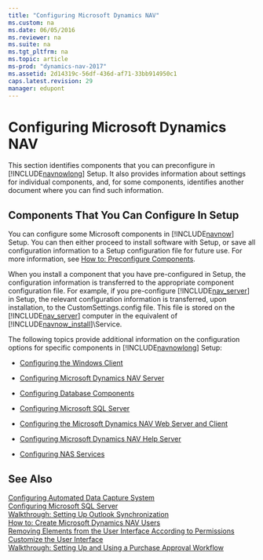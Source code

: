 ```yaml
---
title: "Configuring Microsoft Dynamics NAV"
ms.custom: na
ms.date: 06/05/2016
ms.reviewer: na
ms.suite: na
ms.tgt_pltfrm: na
ms.topic: article
ms-prod: "dynamics-nav-2017"
ms.assetid: 2d14319c-56df-436d-af71-33bb914950c1
caps.latest.revision: 29
manager: edupont
---
```

# Configuring Microsoft Dynamics NAV
This section identifies components that you can preconfigure in [!INCLUDE[navnowlong](includes/navnowlong_md.md)] Setup. It also provides information about settings for individual components, and, for some components, identifies another document where you can find such information.  
  
## Components That You Can Configure In Setup  
 You can configure some Microsoft components in [!INCLUDE[navnow](includes/navnow_md.md)] Setup. You can then either proceed to install software with Setup, or save all configuration information to a Setup configuration file for future use. For more information, see [How to: Preconfigure Components](How%20to:%20Preconfigure%20Components.md).  
  
 When you install a component that you have pre\-configured in Setup, the configuration information is transferred to the appropriate component configuration file. For example, if you pre\-configure [!INCLUDE[nav_server](includes/nav_server_md.md)] in Setup, the relevant configuration information is transferred, upon installation, to the CustomSettings.config file. This file is stored on the [!INCLUDE[nav_server](includes/nav_server_md.md)] computer in the equivalent of [!INCLUDE[navnow_install](includes/navnow_install_md.md)]\\Service.  
  
 The following topics provide additional information on the configuration options for specific components in [!INCLUDE[navnowlong](includes/navnowlong_md.md)] Setup:  
  
-   [Configuring the Windows Client](Configuring-the-Windows-Client.md)  
  
-   [Configuring Microsoft Dynamics NAV Server](Configuring-Microsoft-Dynamics-NAV-Server.md)  
  
-   [Configuring Database Components](Configuring-Database-Components.md)  
  
-   [Configuring Microsoft SQL Server](Configuring-Microsoft-SQL-Server.md)  
  
-   [Configuring the Microsoft Dynamics NAV Web Server and Client](Configuring-the-Microsoft-Dynamics-NAV-Web-Server-and-Client.md)  
  
-   [Configuring Microsoft Dynamics NAV Help Server](Configuring-Microsoft-Dynamics-NAV-Help-Server.md)  
  
-   [Configuring NAS Services](Configuring-NAS-Services.md)  
  
## See Also  
 [Configuring Automated Data Capture System](Configuring-Automated-Data-Capture-System.md)   
 [Configuring Microsoft SQL Server](Configuring-Microsoft-SQL-Server.md)   
 [Walkthrough: Setting Up Outlook Synchronization](Walkthrough:%20Setting%20Up%20Outlook%20Synchronization.md)   
 [How to: Create Microsoft Dynamics NAV Users](How%20to:%20Create%20Microsoft%20Dynamics%20NAV%20Users.md)   
 [Removing Elements from the User Interface According to Permissions](Removing-Elements-from-the-User-Interface-According-to-Permissions.md)   
 [Customize the User Interface](Customize%20the%20User%20Interface.md)   
 [Walkthrough: Setting Up and Using a Purchase Approval Workflow](Walkthrough:%20Setting%20Up%20and%20Using%20a%20Purchase%20Approval%20Workflow.md)